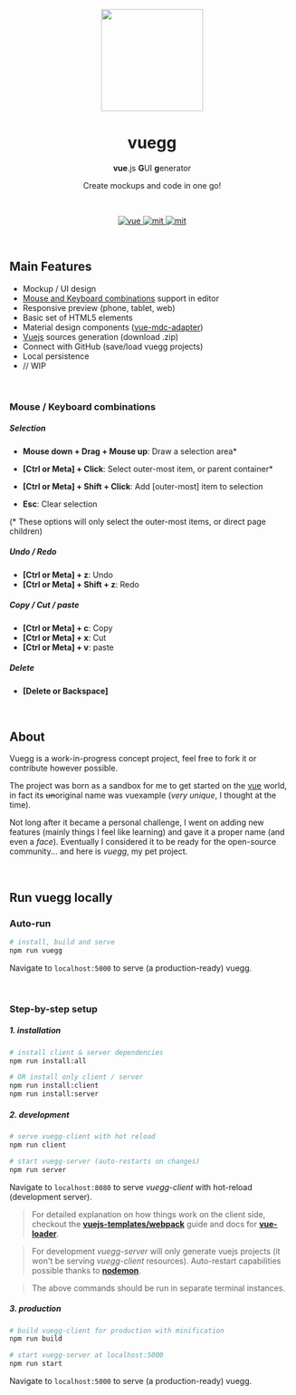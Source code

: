 <p align="center">
  <a href="https://vuegg.now.sh" target="_blank">
    <img width="180" src="https://vuegg.now.sh/static/vuegg-fam.svg">
  </a>
</p>
<h1 align="center">vuegg</h1>
<p align="center"><strong>vue</strong>.js <strong>G</strong>UI <strong>g</strong>enerator</p>
<p align="center">Create mockups and code in one go!</p>

</br>

<p align="center">
  <a href="https://github.com/vuejs/vue">
    <img src="https://img.shields.io/badge/vue-%5E2.5-41b883.svg" alt="vue">
  </a>
  <a href="https://github.com/vuegg/vuegg/blob/master/LICENSE">
    <img src="https://img.shields.io/badge/license-MIT-green.svg" alt="mit">
  </a>
  <a href="https://greenkeeper.io/">
    <img src="https://badges.greenkeeper.io/vuegg/vuegg.svg" alt="mit">
  </a>
</p>

</br>

## Main Features

* Mockup / UI design
* [Mouse and Keyboard combinations](https://github.com/vuegg/vuegg#mouse--keyboard-combinations) support in editor
* Responsive preview (phone, tablet, web)
* Basic set of HTML5 elements
* Material design components ([vue-mdc-adapter](https://github.com/stasson/vue-mdc-adapter))
* [Vuejs](https://github.com/vuejs/vue) sources generation (download .zip)
* Connect with GitHub (save/load vuegg projects)
* Local persistence
* // WIP

</br>

### Mouse / Keyboard combinations

##### Selection
* **Mouse down + Drag + Mouse up**: Draw a selection area*
* **[Ctrl or Meta] + Click**: Select outer-most item, or parent container*
* **[Ctrl or Meta] + Shift + Click**: Add [outer-most] item to selection

* **Esc**: Clear selection

(* These options will only select the outer-most items, or direct page children)

##### Undo / Redo
* **[Ctrl or Meta] + z**: Undo
* **[Ctrl or Meta] + Shift + z**: Redo

##### Copy / Cut / paste
* **[Ctrl or Meta] + c**: Copy
* **[Ctrl or Meta] + x**: Cut
* **[Ctrl or Meta] + v**: paste

##### Delete
* **[Delete or Backspace]**

</br>

## About

Vuegg is a work-in-progress concept project, feel free to fork it or contribute however possible.

The project was born as a sandbox for me to get started on the [vue](https://github.com/vuejs/vue) world, in fact its ~~un~~original name was vuexample (*very unique*, I thought at the time).

Not long after it became a personal challenge, I went on adding new features (mainly things I feel like learning) and gave it a proper name (and even a *face*). Eventually I considered it to be ready for the open-source community... and here is *vuegg*, my pet project.

</br>

## Run vuegg locally

### Auto-run
``` bash
# install, build and serve
npm run vuegg
```
Navigate to `localhost:5000` to serve (a production-ready) vuegg.

</br>

### Step-by-step setup

##### 1. installation
``` bash
# install client & server dependencies
npm run install:all

# OR install only client / server
npm run install:client
npm run install:server
```

##### 2. development
``` bash
# serve vuegg-client with hot reload
npm run client

# start vuegg-server (auto-restarts on changes)
npm run server
```
Navigate to `localhost:8080` to serve *vuegg-client* with hot-reload (development server).

> For detailed explanation on how things work on the client side, checkout the **[vuejs-templates/webpack](http://vuejs-templates.github.io/webpack/)** guide and docs for **[vue-loader](http://vuejs.github.io/vue-loader)**.

> For development *vuegg-server* will only generate vuejs projects (it won't be serving *vuegg-client* resources). Auto-restart capabilities possible thanks to **[nodemon](https://github.com/remy/nodemon)**.

> The above commands should be run in separate terminal instances.

##### 3. production
``` bash
# build vuegg-client for production with minification
npm run build

# start vuegg-server at localhost:5000
npm run start
```
Navigate to `localhost:5000` to serve (a production-ready) vuegg.
